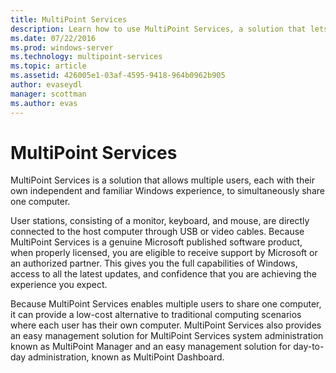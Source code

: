 ```yaml
---
title: MultiPoint Services
description: Learn how to use MultiPoint Services, a solution that lets multiple users access the same system
ms.date: 07/22/2016
ms.prod: windows-server
ms.technology: multipoint-services
ms.topic: article
ms.assetid: 426005e1-03af-4595-9418-964b0962b905
author: evaseydl
manager: scottman
ms.author: evas
---
```

# MultiPoint Services
MultiPoint Services is a solution that allows multiple users, each with their own independent and familiar Windows experience, to simultaneously share one computer.

User stations, consisting of a monitor, keyboard, and mouse, are directly connected to the host computer through USB or video cables. Because MultiPoint Services is a genuine Microsoft published software product, when properly licensed, you are eligible to receive support by Microsoft or an authorized partner. This gives you the full capabilities of Windows, access to all the latest updates, and confidence that you are achieving the experience you expect.

Because MultiPoint Services enables multiple users to share one computer, it can provide a low-cost alternative to traditional computing scenarios where each user has their own computer. MultiPoint Services also provides an easy management solution for MultiPoint Services system administration known as MultiPoint Manager and an easy management solution for day\-to\-day administration, known as MultiPoint Dashboard.  
  